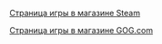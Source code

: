 [Страница игры в магазине Steam](https://store.steampowered.com/app/297920/Space_Colony_Steam_Edition/)

[Страница игры в магазине GOG.com](https://www.gog.com/game/space_colony_hd)

